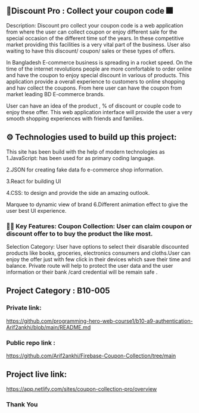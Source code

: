 ## 🎁Discount Pro : Collect your coupon code 🎆

Description: Discount pro collect your coupon code is a web application from where the user can collect coupon or enjoy different sale for the special occasion of the different time sof the years. In these competitive market providing this facilities is a very vital part of the business. User also waiting to have this discount/ coupon/ sales or these types of offers.

In Bangladesh E-commerce business is spreading in a rocket speed. On the time of the internet revolutions people are more comfortable to order online and have the coupon to enjoy special discount in various of products. This application provide a overall experience to customers to online shopping and hav collect the coupons. From here user can have the coupon from market leading BD E-commerce brands.

User can have an idea of the product , % of discount or couple code to enjoy these offer. This web application interface will provide the user a very smooth shopping experiences with friends and families.

## ⚙️ Technologies used to build up this project:

This site has been build with the help of modern technologies as
1.JavaScript: has been used for as primary coding language.

2.JSON for creating fake data fo e-commerce shop information.

3.React for building UI

4.CSS: to design and provide the side an amazing outlook.

Marquee to dynamic view of brand
6.Different animation effect to give the user best UI experience.

### 📌📌 Key Features: Coupon Collection: User can claim coupon or discount offer to to buy the product the like most.

Selection Category: User have options to select their disarable discounted products like books, groceries, electronics consumers and cloths.User can enjoy the offer just with few click in their devices which save their time and balance. Private route will help to protect the user data and the user information or their bank /card credential will be remain safe .

## Project Category : B10-005

### Private link:
 https://github.com/programming-hero-web-course1/b10-a9-authentication-Arif2ankhi/blob/main/README.md

 ### Public repo link :

 https://github.com/Arif2ankhi/Firebase-Coupon-Collection/tree/main 

## Project live link:

https://app.netlify.com/sites/coupon-collection-pro/overview



### Thank You 